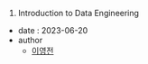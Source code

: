 1. Introduction to Data Engineering
- date : 2023-06-20
- author
  * [이영전](https://github.com/steve-yj)